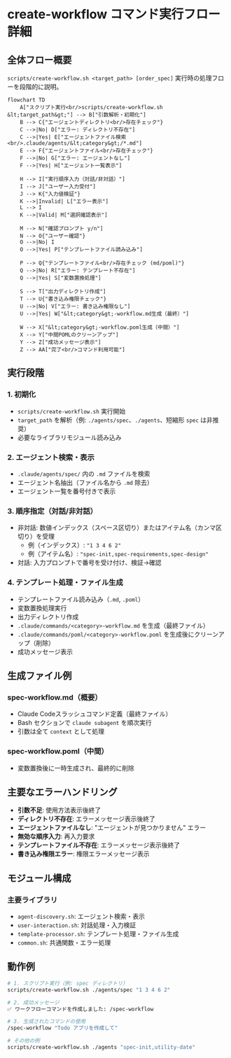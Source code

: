 # create-workflow コマンド実行フロー詳細

## 全体フロー概要

`scripts/create-workflow.sh <target_path> [order_spec]` 実行時の処理フローを段階的に説明。

```mermaid
flowchart TD
    A["スクリプト実行<br/>scripts/create-workflow.sh &lt;target_path&gt;"] --> B["引数解析・初期化"]
    B --> C{"エージェントディレクトリ<br/>存在チェック"}
    C -->|No| D["エラー: ディレクトリ不存在"]
    C -->|Yes| E["エージェントファイル検索<br/>.claude/agents/&lt;category&gt;/*.md"]
    E --> F{"エージェントファイル<br/>存在チェック"}
    F -->|No| G["エラー: エージェントなし"]
    F -->|Yes| H["エージェント一覧表示"]
    
    H --> I["実行順序入力（対話/非対話）"]
    I --> J["ユーザー入力受付"]
    J --> K{"入力値検証"}
    K -->|Invalid| L["エラー表示"]
    L --> I
    K -->|Valid| M["選択確認表示"]
    
    M --> N["確認プロンプト y/n"]
    N --> O{"ユーザー確認"}
    O -->|No| I
    O -->|Yes| P["テンプレートファイル読み込み"]
    
    P --> Q{"テンプレートファイル<br/>存在チェック (md/poml)"}
    Q -->|No| R["エラー: テンプレート不存在"]
    Q -->|Yes| S["変数置換処理"]
    
    S --> T["出力ディレクトリ作成"]
    T --> U{"書き込み権限チェック"}
    U -->|No| V["エラー: 書き込み権限なし"]
    U -->|Yes| W["&lt;category&gt;-workflow.md生成（最終）"]
    
    W --> X["&lt;category&gt;-workflow.poml生成（中間）"]
    X --> Y["中間POMLのクリーンアップ"]
    Y --> Z["成功メッセージ表示"]
    Z --> AA["完了<br/>コマンド利用可能"]
```

## 実行段階

### 1. 初期化
- `scripts/create-workflow.sh` 実行開始
- `target_path` を解析（例: `./agents/spec`、`./agents`、短縮形 `spec` は非推奨）
- 必要なライブラリモジュール読み込み

### 2. エージェント検索・表示
- `.claude/agents/spec/` 内の `.md` ファイルを検索
- エージェント名抽出（ファイル名から `.md` 除去）
- エージェント一覧を番号付きで表示

### 3. 順序指定（対話/非対話）
- 非対話: 数値インデックス（スペース区切り）またはアイテム名（カンマ区切り）を受理
  - 例（インデックス）: `"1 3 4 6 2"`
  - 例（アイテム名）: `"spec-init,spec-requirements,spec-design"`
- 対話: 入力プロンプトで番号を受け付け、検証→確認

### 4. テンプレート処理・ファイル生成
- テンプレートファイル読み込み（`.md`, `.poml`）
- 変数置換処理実行
- 出力ディレクトリ作成
- `.claude/commands/<category>-workflow.md` を生成（最終ファイル）
- `.claude/commands/poml/<category>-workflow.poml` を生成後にクリーンアップ（削除）
- 成功メッセージ表示

## 生成ファイル例

### spec-workflow.md（概要）
- Claude Codeスラッシュコマンド定義（最終ファイル）
- Bash セクションで `claude subagent` を順次実行
- 引数は全て `context` として処理

### spec-workflow.poml（中間）  
- 変数置換後に一時生成され、最終的に削除

## 主要なエラーハンドリング

- **引数不足**: 使用方法表示後終了
- **ディレクトリ不存在**: エラーメッセージ表示後終了  
- **エージェントファイルなし**: "エージェントが見つかりません" エラー
- **無効な順序入力**: 再入力要求
- **テンプレートファイル不存在**: エラーメッセージ表示後終了
- **書き込み権限エラー**: 権限エラーメッセージ表示

## モジュール構成

### 主要ライブラリ
- `agent-discovery.sh`: エージェント検索・表示
- `user-interaction.sh`: 対話処理・入力検証
- `template-processor.sh`: テンプレート処理・ファイル生成
- `common.sh`: 共通関数・エラー処理

## 動作例

```bash
# 1. スクリプト実行（例: spec ディレクトリ）
scripts/create-workflow.sh ./agents/spec "1 3 4 6 2"

# 2. 成功メッセージ
✅ ワークフローコマンドを作成しました: /spec-workflow

# 3. 生成されたコマンドの使用
/spec-workflow "Todo アプリを作成して"

# その他の例
scripts/create-workflow.sh ./agents "spec-init,utility-date"
```
